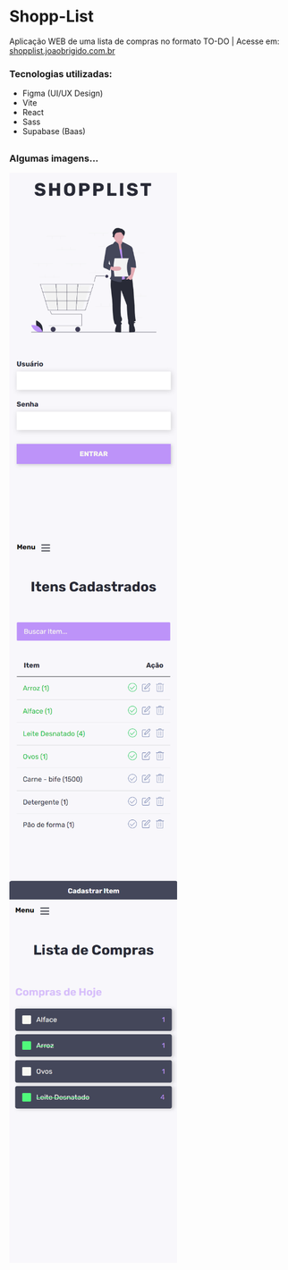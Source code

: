 # Shopp-List
Aplicação WEB de uma lista de compras no formato TO-DO | Acesse em: [shopplist.joaobrigido.com.br](https://shopplist.joaobrigido.com.br/)

### Tecnologias utilizadas:
- Figma (UI/UX Design)
- Vite
- React
- Sass
- Supabase (Baas)

##

### Algumas imagens...

<img align="center" alt="Home" width="300" height="650" src="./src/imgs/readme/home.png">
<img align="center" alt="Itens Cadastrados" width="300" height="650" src="./src/imgs/readme/itensCadastrados.png">
<img align="center" alt="Lista de Compras" width="300" height="650" src="./src/imgs/readme/listaDeCompras.png">
